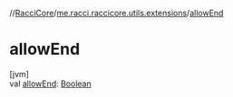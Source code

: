 //[RacciCore](../../index.md)/[me.racci.raccicore.utils.extensions](index.md)/[allowEnd](allow-end.md)

# allowEnd

[jvm]\
val [allowEnd](allow-end.md): [Boolean](https://kotlinlang.org/api/latest/jvm/stdlib/kotlin/-boolean/index.html)
